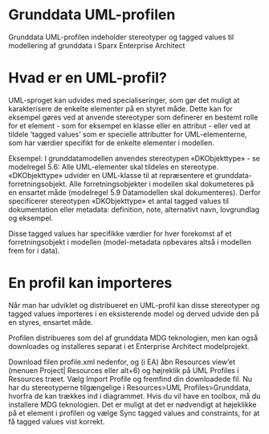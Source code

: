Grunddata UML-profilen
=====

Grunddata UML-profilen indeholder stereotyper og tagged values til modellering af grunddata i Sparx Enterprise Architect

# Hvad er en UML-profil?
UML-sproget kan udvides med specialiseringer, som gør det muligt at karakterisere de enkelte elementer på en styret måde. Dette kan for eksempel gøres ved at anvende stereotyper som definerer en bestemt rolle for et element - som for eksempel en klasse eller en attribut - eller ved at tildele ‘tagged values’ som er specielle attributter for UML-elementerne, som har værdier specifikt for de enkelte elementer i modellen.

Eksempel: I grunddatamodellen anvendes stereotypen «DKObjekttype» - se modelregel 5.6: Alle UML-elementer skal tildeles en stereotype. «DKObjekttype» udvider en UML-klasse til at repræsentere et grunddata-forretningsobjekt. Alle forretningsobjekter i modellen skal dokumeteres på en ensartet måde (modelregel 5.9 Datamodellen skal dokumenteres). Derfor specificerer stereotypen «DKObjekttype» et antal tagged values til dokumentation eller metadata: definition, note, alternativt navn, lovgrundlag og eksempel.

Disse tagged values har specifikke værdier for hver forekomst af et forretningsobjekt i modellen (model-metadata opbevares altså i modellen frem for i data).

# En profil kan importeres
Når man har udviklet og distribueret en UML-profil kan disse stereotyper og tagged values importeres i en eksisterende model og derved udvide den på en styres, ensartet måde.

Profilen distribueres som del af grunddata MDG teknologien, men kan også downloades og installeres separat i et Enterprise Architect modelprojekt.

Download filen profile.xml nedenfor, og (i EA) åbn Resources view’et (menuen Project| Resources eller alt+6) og højreklik på UML Profiles i Resources træet. Vælg Import Profile og fremfind din downloadede fil. Nu har du stereotyperne tilgængelige i Resources>UML Profiles>Grunddata, hvorfra de kan trækkes ind i diagrammet. Hvis du vil have en toolbox, må du installere MDG teknologien. Det er muligt at det er nødvendigt at højeklikke på et element i profilen og vælge Sync tagged values and constraints, for at få tagged values vist korrekt.
